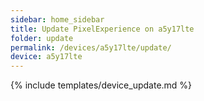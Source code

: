 ```yaml
---
sidebar: home_sidebar
title: Update PixelExperience on a5y17lte
folder: update
permalink: /devices/a5y17lte/update/
device: a5y17lte
---
```

{% include templates/device_update.md %}
